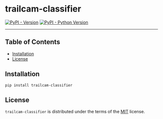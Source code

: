 # trailcam-classifier

[![PyPI - Version](https://img.shields.io/pypi/v/trailcam-classifier.svg)](https://pypi.org/project/trailcam-classifier)
[![PyPI - Python Version](https://img.shields.io/pypi/pyversions/trailcam-classifier.svg)](https://pypi.org/project/trailcam-classifier)

-----

## Table of Contents

- [Installation](#installation)
- [License](#license)

## Installation

```console
pip install trailcam-classifier
```

## License

`trailcam-classifier` is distributed under the terms of the [MIT](https://spdx.org/licenses/MIT.html) license.
